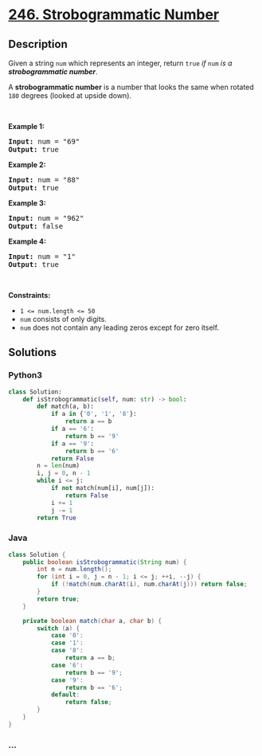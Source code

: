 # [246. Strobogrammatic Number](https://leetcode.com/problems/strobogrammatic-number)



## Description

<p>Given a string <code>num</code> which represents an integer, return <code>true</code> <em>if</em> <code>num</code> <em>is a <strong>strobogrammatic number</strong></em>.</p>

<p>A <strong>strobogrammatic number</strong> is a number that looks the same when rotated <code>180</code> degrees (looked at upside down).</p>

<p>&nbsp;</p>
<p><strong>Example 1:</strong></p>
<pre><strong>Input:</strong> num = "69"
<strong>Output:</strong> true
</pre><p><strong>Example 2:</strong></p>
<pre><strong>Input:</strong> num = "88"
<strong>Output:</strong> true
</pre><p><strong>Example 3:</strong></p>
<pre><strong>Input:</strong> num = "962"
<strong>Output:</strong> false
</pre><p><strong>Example 4:</strong></p>
<pre><strong>Input:</strong> num = "1"
<strong>Output:</strong> true
</pre>
<p>&nbsp;</p>
<p><strong>Constraints:</strong></p>

<ul>
	<li><code>1 &lt;= num.length &lt;= 50</code></li>
	<li><code>num</code> consists of only digits.</li>
	<li><code>num</code> does not contain any leading zeros except for zero itself.</li>
</ul>


## Solutions

<!-- tabs:start -->

### **Python3**

```python
class Solution:
    def isStrobogrammatic(self, num: str) -> bool:
        def match(a, b):
            if a in {'0', '1', '8'}:
                return a == b
            if a == '6':
                return b == '9'
            if a == '9':
                return b == '6'
            return False
        n = len(num)
        i, j = 0, n - 1
        while i <= j:
            if not match(num[i], num[j]):
                return False
            i += 1
            j -= 1
        return True
```

### **Java**

```java
class Solution {
    public boolean isStrobogrammatic(String num) {
        int n = num.length();
        for (int i = 0, j = n - 1; i <= j; ++i, --j) {
            if (!match(num.charAt(i), num.charAt(j))) return false;
        }
        return true;
    }

    private boolean match(char a, char b) {
        switch (a) {
            case '0':
            case '1':
            case '8':
                return a == b;
            case '6':
                return b == '9';
            case '9':
                return b == '6';
            default:
                return false;
        }
    }
}
```

### **...**

```

```

<!-- tabs:end -->

